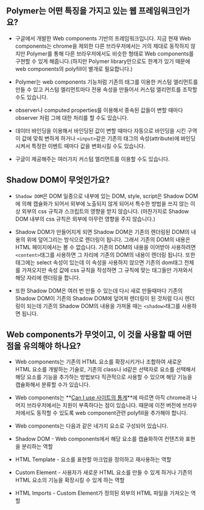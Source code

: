 ## Polymer는 어떤 특징을 가지고 있는 웹 프레임워크인가요?
* 구글에서 개발한 Web components 기반의 프레임워크입니다. 지금 현재 Web components는 chrome을 제외한 다른 브라우저에서는 거의 제대로 동작하지 않지만 Polymer를 통해 다른 브라우저에서도 비슷한 형태로 Web components를 구현할 수 있게 해줍니다.(하지만 Polymer library만으로도 한계가 있기 때문에 web components의 polyfill이 별개로 필요합니다.)

* Polymer는 web components 기능처럼 기존의 태그를 이용한 커스텀 엘리먼트를 만들 수 있고 커스텀 엘리먼트마다 전용 속성을 만들어서 커스텀 엘리먼트를 조작할 수도 있습니다.

* observer나 computed properties를 이용해서 종속된 값들이 변할 때마다 observer 처럼 그에 대한 처리를 할 수도 있습니다.

* 데이터 바인딩을 이용해서 바인딩된 값이 변할 때마다 자동으로 바인딩을 시킨 구역이 값에 맞춰 변하게 하거나 `<input>`같은 기존의 태그의 속성(attribute)에 바인딩 시켜서 특정한 이벤트 때마다 값을 변화시킬 수도 있습니다.

* 구글이 제공해주는 여러가지 커스텀 엘리먼트를 이용할 수도 있습니다.

## Shadow DOM이 무엇인가요?
* `Shadow DOM`은 DOM 일종으로 내부에 있는 DOM, style, script은 Shadow DOM에 의해 캡슐화가 되어서 외부에 노출되지 않게 되어서 특수한 방법을 쓰지 않는 이상 외부의 css 규칙과 스크립트의 영향을 받지 않습니다. (마찬가지로 Shadow DOM 내부의 css 규칙은 외부에 아무런 영향을 주지 않습니다.)

* Shadow DOM가 만들어지게 되면 Shadow DOM은 기존의 렌더링된 DOM의 내용의 위에 덮어그리는 방식으로 렌더링이 됩니다. 그래서 기존의 DOM의 내용은 HTML 페이지에서는 볼 수 없습니다. 기존의 DOM의 내용을 이어받아 사용하려면 `<content>`태그를 사용하면 그 자리에 기존의 DOM의 내용이 렌더링 됩니다. 또한 <content>태그에는 select 속성이 있는데 이 속성을 사용하지 않으면 기존의 dom태그 전체를 가져오지만 속성 값에 css 규칙을 작성하면 그 규칙에 맞는 태그들만 가져와서 해당 자리에 렌더링을 합니다.

* 또한 Shadow DOM은 여러 번 만들 수 있는데 다시 새로 만들때마다 기존의 Shadow DOM이 기존의 Shadow DOM에 덮어져 렌더링이 된 것처럼 다시 렌더링이 되는데 기존의 Shadow DOM의 내용을 가져올 때는  `<shadow>`태그를 사용하면 됩니다.

## Web components가 무엇이고, 이 것을 사용할 때 어떤 점을 유의해야 하나요?
* Web components는 기존의 HTML 요소를 확장시키거나 조합하여 새로운 HTML 요소를 개발하는 기술로, 기존의 class나 id같은 선택자로 요소를 선택해서 해당 요소를 기능을 추가하는 방법보다 직관적으로 사용할 수 있으며 해당 기능을 캡슐화해서 분류할 수가 있습니다.

* Web components는 **[Can I use 사이트의 통계](http://caniuse.com/#search=web%20component)**에 따르면 아직 chrome과 나머지 브라우저에서는 지원이 부족하다는 점이 있습니다. 때문에 이전 버전에 브라우저에서도 동작할 수 있도록 web component관련 polyfill을 추가해야 합니다.

* Web components는 다음과 같은 네가지 요소로 구성되어 있습니다.
 * Shadow DOM - Web components에서 해당 요소를 캡슐화하여 컨텐츠와 표현을 분리하는 역할
 * HTML Template - 요소를 표현할 마크업을 정의하고 재사용하는 역할
 * Custom Element - 사용자가 새로운 HTML 요소를 만들 수 있게 하거나 기존의 HTML 요소의 기능을 확장시킬 수 있게 하는 역할
 * HTML Imports - Custom Element가 정의된 외부의 HTML 파일을 가져오는 역할